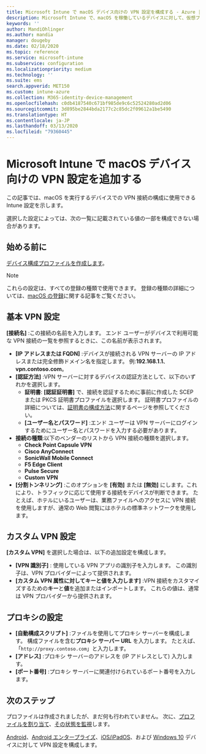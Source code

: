 ```yaml
---
title: Microsoft Intune で macOS デバイス向けの VPN 設定を構成する - Azure | Microsoft Docs
description: Microsoft Intune で、macOS を稼働しているデバイスに対して、仮想プライベート ネットワーク (VPN) 構成プロファイルを追加または作成します。これには、接続の詳細、分割トンネリング、識別子を使用したカスタム VPN 設定、キーと値のペア、構成スクリプトを使用したプロキシ設定、IP または FQDN アドレス、および TCP ポートが含まれます。
keywords: ''
author: MandiOhlinger
ms.author: mandia
manager: dougeby
ms.date: 02/18/2020
ms.topic: reference
ms.service: microsoft-intune
ms.subservice: configuration
ms.localizationpriority: medium
ms.technology: ''
ms.suite: ems
search.appverid: MET150
ms.custom: intune-azure
ms.collection: M365-identity-device-management
ms.openlocfilehash: c0db4187540c671bf985de9c6c52524280ad2d06
ms.sourcegitcommit: 3d895be2844bda2177c2c85dc2f09612a1be5490
ms.translationtype: HT
ms.contentlocale: ja-JP
ms.lasthandoff: 03/13/2020
ms.locfileid: "79360445"
---
```

# <a name="add-vpn-settings-on-macos-devices-in-microsoft-intune"></a>Microsoft Intune で macOS デバイス向けの VPN 設定を追加する



この記事では、macOS を実行するデバイスでの VPN 接続の構成に使用できる Intune 設定を示します。

選択した設定によっては、次の一覧に記載されている値の一部を構成できない場合があります。

## <a name="before-you-begin"></a>始める前に

[デバイス構成プロファイルを作成します](vpn-settings-configure.md)。

> [!NOTE]
> これらの設定は、すべての登録の種類で使用できます。 登録の種類の詳細については、[macOS の登録](../enrollment/macos-enroll.md)に関する記事をご覧ください。

## <a name="base-vpn-settings"></a>基本 VPN 設定

**[接続名]** :この接続の名前を入力します。 エンド ユーザーがデバイスで利用可能な VPN 接続の一覧を参照するときに、この名前が表示されます。
- **[IP アドレスまたは FQDN]** :デバイスが接続される VPN サーバーの IP アドレスまたは完全修飾ドメイン名を指定します。 例:**192.168.1.1**、**vpn.contoso.com**。
- **[認証方法]** :VPN サーバーに対するデバイスの認証方法として、以下のいずれかを選択します。
  - **証明書**: **[認証証明書]** で、接続を認証するために事前に作成した SCEP または PKCS 証明書プロファイルを選択します。 証明書プロファイルの詳細については、[証明書の構成方法](../protect/certificates-configure.md)に関するページを参照してください。
  - **[ユーザー名とパスワード]** :エンド ユーザーは VPN サーバーにログインするためにユーザー名とパスワードを入力する必要があります。
- **接続の種類**:以下のベンダーのリストから VPN 接続の種類を選択します。
  - **Check Point Capsule VPN**
  - **Cisco AnyConnect**
  - **SonicWall Mobile Connect**
  - **F5 Edge Client**
  - **Pulse Secure**
  - **Custom VPN**
- **[分割トンネリング]** :このオプションを **[有効]** または **[無効]** にします。これにより、トラフィックに応じて使用する接続をデバイスが判断できます。 たとえば、ホテルにいるユーザーは、業務ファイルへのアクセスに VPN 接続を使用しますが、通常の Web 閲覧にはホテルの標準ネットワークを使用します。

<!--- **Per-app VPN** - Select this option if you want to associate this VPN connection with an iOS/iPadOS or macOS app so that the connection will be opened when the app is run. You can associate the VPN profile with an app when you assign the software. For more information, see [How to assign and monitor apps](../apps/apps-deploy.md). --->

## <a name="custom-vpn-settings"></a>カスタム VPN 設定

**[カスタム VPN]** を選択した場合は、以下の追加設定を構成します。

- **[VPN 識別子]** : 使用している VPN アプリの識別子を入力します。 この識別子は、VPN プロバイダーによって提供されます。
- **[カスタム VPN 属性に対してキーと値を入力します]** :VPN 接続をカスタマイズするための**キー**と**値**を追加またはインポートします。 これらの値は、通常は VPN プロバイダーから提供されます。

## <a name="proxy-settings"></a>プロキシの設定

- **[自動構成スクリプト]** :ファイルを使用してプロキシ サーバーを構成します。 構成ファイルを含む**プロキシ サーバー URL** を入力します。 たとえば、「`http://proxy.contoso.com`」と入力します。
- **[アドレス]** :プロキシ サーバーのアドレスを (IP アドレスとして) 入力します。
- **[ポート番号]** :プロキシ サーバーに関連付けられているポート番号を入力します。

## <a name="next-steps"></a>次のステップ

プロファイルは作成されましたが、まだ何も行われていません。 次に、[プロファイルを割り当て](device-profile-assign.md)、[その状態を監視](device-profile-monitor.md)します。

[Android](vpn-settings-android.md)、[Android エンタープライズ](vpn-settings-android-enterprise.md)、[iOS/iPadOS](vpn-settings-ios.md)、および [Windows 10](vpn-settings-windows-10.md) デバイスに対して VPN 設定を構成します。
